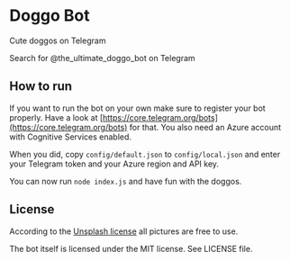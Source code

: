 # Doggo Bot
Cute doggos on Telegram

Search for @the_ultimate_doggo_bot on Telegram 

## How to run
If you want to run the bot on your own make sure to register your bot properly.
Have a look at [https://core.telegram.org/bots](https://core.telegram.org/bots)
for that. You also need an Azure account with Cognitive Services enabled.

When you did, copy `config/default.json` to `config/local.json` and enter your Telegram token and your Azure region
and API key.

You can now run `node index.js` and have fun with the doggos.

## License
According to the [Unsplash license](https://unsplash.com/license) all pictures are free to use.

The bot itself is licensed under the MIT license. See LICENSE file.
